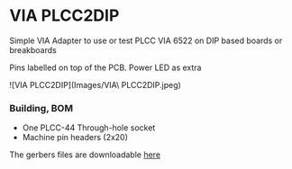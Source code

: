 # VIA PLCC2DIP
Simple VIA Adapter to use or test PLCC VIA 6522 on DIP based boards or breakboards

Pins labelled on top of the PCB. Power LED as extra

![VIA PLCC2DIP](Images/VIA\ PLCC2DIP.jpeg)

### Building, BOM
- One PLCC-44 Through-hole socket
- Machine pin headers (2x20)

The gerbers files are downloadable [here](XXX)